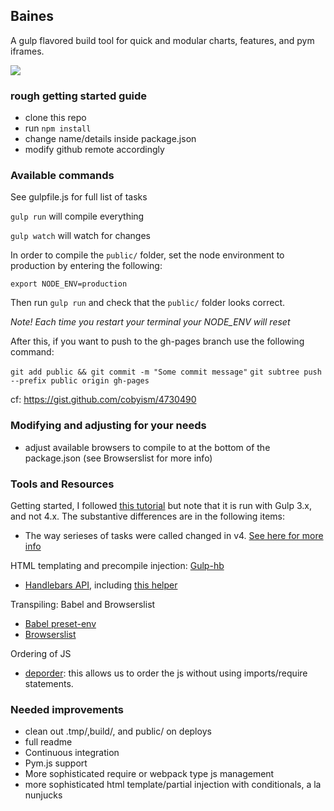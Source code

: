 ## Baines

A gulp flavored build tool for quick and modular charts, features, and pym iframes.

![](https://cdn.theatlantic.com/assets/media/img/mt/2018/08/GettyImages_615297724/lead_720_405.jpg?mod=1535079025)

### rough getting started guide

* clone this repo
* run `npm install`
* change name/details inside package.json
* modify github remote accordingly


### Available commands

See gulpfile.js for full list of tasks

`gulp run` will compile everything

`gulp watch` will watch for changes

In order to compile the `public/` folder, set the node environment to production by entering the following:

`export NODE_ENV=production`

Then run `gulp run` and check that the `public/` folder looks correct.

*Note! Each time you restart your terminal your NODE_ENV will reset*

After this, if you want to push to the gh-pages branch use the following command:

`git add public && git commit -m "Some commit message"`
`git subtree push --prefix public origin gh-pages`

cf: https://gist.github.com/cobyism/4730490

### Modifying and adjusting for your needs

- adjust available browsers to compile to at the bottom of the package.json (see Browserslist for more info)


### Tools and Resources
Getting started, I followed [this tutorial](https://www.sitepoint.com/introduction-gulp-js/) but note that it is run with Gulp 3.x, and not 4.x. The substantive differences are in the following items:

- The way serieses of tasks were called changed in v4. [See here for more info](https://gulpjs.com/docs/en/api/series)


HTML templating and precompile injection: [Gulp-hb](https://github.com/shannonmoeller/gulp-hb#file-specific-data-sources)

- [Handlebars API](http://handlebarsjs.com/), including [this helper](https://code-maven.com/handlebars-conditionals)


Transpiling: Babel and Browserslist

- [Babel preset-env](https://babeljs.io/docs/en/babel-preset-env)
- [Browserslist](https://github.com/browserslist/browserslist)

Ordering of JS

- [deporder](https://www.npmjs.com/package/gulp-deporder): this allows us to order the js without using imports/require statements.



### Needed improvements
- clean out .tmp/,build/, and public/ on deploys
- full readme
- Continuous integration 
- Pym.js support
- More sophisticated require or webpack type js management
- more sophisticated html template/partial injection with conditionals, a la nunjucks